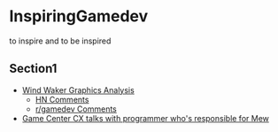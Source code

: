 # InspiringGamedev
to inspire and to be inspired

## Section1

* [Wind Waker Graphics Analysis](https://medium.com/@gordonnl/wind-waker-graphics-analysis-a0b575a31127) 
  - [HN Comments](https://news.ycombinator.com/item?id=12934089)
  - [r/gamedev Comments](https://www.reddit.com/r/gamedev/comments/5cmofq/wind_waker_graphics_analysis/)
* [Game Center CX talks with programmer who's responsible for Mew](https://www.youtube.com/watch?v=6k-QXkvds_s&feature=youtu.be&t=22m15s)
